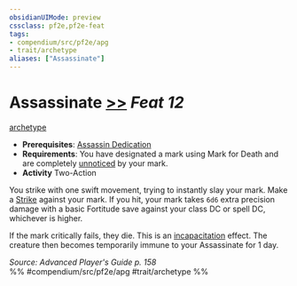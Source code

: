 ```yaml
---
obsidianUIMode: preview
cssclass: pf2e,pf2e-feat
tags:
- compendium/src/pf2e/apg
- trait/archetype
aliases: ["Assassinate"]
---
```

# Assassinate  [>>](../../rules/core-rulebook/chapter-9-playing-the-game.md#Actions "Two-Action") *Feat 12*  
[archetype](../../rules/traits/archetype.md)  

- **Prerequisites**: [Assassin Dedication](assassin-dedication-apg.md)
- **Requirements**: You have designated a mark using Mark for Death and are completely [unnoticed](../../rules/conditions.md#Unnoticed) by your mark.
- **Activity** Two-Action

You strike with one swift movement, trying to instantly slay your mark. Make a [Strike](../../rules/actions/strike.md) against your mark. If you hit, your mark takes `6d6` extra precision damage with a basic Fortitude save against your class DC or spell DC, whichever is higher.

If the mark critically fails, they die. This is an [incapacitation](../../rules/traits/incapacitation.md) effect. The creature then becomes temporarily immune to your Assassinate for 1 day.

*Source: Advanced Player's Guide p. 158*  
%% #compendium/src/pf2e/apg #trait/archetype %%